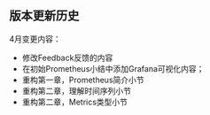 ## 版本更新历史

4月变更内容：

* 修改Feedback反馈的内容
* 在初始Prometheus小结中添加Grafana可视化内容；
* 重构第一章，Prometheus简介小节
* 重构第二章，理解时间序列小节
* 重构第二章，Metrics类型小节